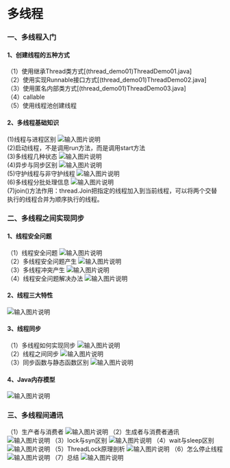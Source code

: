 # 多线程
### 一、多线程入门
#### 1、创建线程的五种方式
（1）使用继承Thread类方式[(thread_demo01)ThreadDemo01.java]<br/>
（2）使用实现Runnable接口方式[(thread_demo01)ThreadDemo02.java]<br/>
（3）使用匿名内部类方式[(thread_demo01)ThreadDemo03.java]<br/>
（4）callable<br/>
（5）使用线程池创建线程
#### 2、多线程基础知识
(1)线程与进程区别
![输入图片说明](https://github.com/mister-shen/javalearn/blob/master/multithread/thread_demo01/image/%E7%BA%BF%E7%A8%8B%E4%B8%8E%E8%BF%9B%E7%A8%8B%E5%8C%BA%E5%88%AB.png "在这里输入图片标题")
<br/>(2)启动线程，不是调用run方法，而是调用start方法
<br/>(3)多线程几种状态
![输入图片说明](https://github.com/mister-shen/javalearn/blob/master/multithread/thread_demo01/image/%E5%A4%9A%E7%BA%BF%E7%A8%8B%E5%87%A0%E7%A7%8D%E7%8A%B6%E6%80%81.png "在这里输入图片标题")
<br/>(4)异步与同步区别
![输入图片说明](https://github.com/mister-shen/javalearn/blob/master/multithread/thread_demo01/image/%E5%BC%82%E6%AD%A5%E4%B8%8E%E5%90%8C%E6%AD%A5%E5%8C%BA%E5%88%AB.png "在这里输入图片标题")
<br/>(5)守护线程与非守护线程
![输入图片说明](https://github.com/mister-shen/javalearn/blob/master/multithread/thread_demo01/image/%E5%AE%88%E6%8A%A4%E7%BA%BF%E7%A8%8B%E4%B8%8E%E9%9D%9E%E5%AE%88%E6%8A%A4%E7%BA%BF%E7%A8%8B.png "在这里输入图片标题")
<br/>(6)多线程分批处理信息
![输入图片说明](https://github.com/mister-shen/javalearn/blob/master/multithread/thread_demo01/image/%E5%A4%9A%E7%BA%BF%E7%A8%8B%E5%88%86%E6%89%B9%E5%A4%84%E7%90%86%E4%BF%A1%E6%81%AF.png "在这里输入图片标题")
<br/>(7)join()方法作用：thread.Join把指定的线程加入到当前线程，可以将两个交替执行的线程合并为顺序执行的线程。

### 二、多线程之间实现同步
#### 1、线程安全问题
（1）线程安全问题
![输入图片说明](https://github.com/mister-shen/javalearn/blob/master/multithread/thread_demo02/image/%E7%BA%BF%E7%A8%8B%E5%AE%89%E5%85%A8%E9%97%AE%E9%A2%98.png "在这里输入图片标题")
<br/>（2）多线程安全问题产生
![输入图片说明](https://github.com/mister-shen/javalearn/blob/master/multithread/thread_demo02/image/%E5%A4%9A%E7%BA%BF%E7%A8%8B%E5%AE%89%E5%85%A8%E9%97%AE%E9%A2%98%E4%BA%A7%E7%94%9F.png "在这里输入图片标题")
<br/>（3）多线程冲突产生
![输入图片说明](https://github.com/mister-shen/javalearn/blob/master/multithread/thread_demo02/image/%E5%A4%9A%E7%BA%BF%E7%A8%8B%E5%86%B2%E7%AA%81%E4%BA%A7%E7%94%9F.png "在这里输入图片标题")
<br/>（4）线程安全问题解决办法
![输入图片说明](https://github.com/mister-shen/javalearn/blob/master/multithread/thread_demo02/image/%E7%BA%BF%E7%A8%8B%E5%AE%89%E5%85%A8%E9%97%AE%E9%A2%98%E8%A7%A3%E5%86%B3%E5%8A%9E%E6%B3%95.png "在这里输入图片标题")
#### 2、线程三大特性
![输入图片说明](https://github.com/mister-shen/javalearn/blob/master/multithread/thread_demo02/image/%E7%BA%BF%E7%A8%8B%E4%B8%89%E5%A4%A7%E7%89%B9%E6%80%A7.png "在这里输入图片标题")
#### 3、线程同步
（1）多线程如何实现同步
![输入图片说明](https://github.com/mister-shen/javalearn/blob/master/multithread/thread_demo02/image/%E5%A4%9A%E7%BA%BF%E7%A8%8B%E5%A6%82%E4%BD%95%E5%AE%9E%E7%8E%B0%E5%90%8C%E6%AD%A5.png "在这里输入图片标题")
<br/>（2）线程之间同步
![输入图片说明](https://github.com/mister-shen/javalearn/blob/master/multithread/thread_demo02/image/%E7%BA%BF%E7%A8%8B%E4%B9%8B%E9%97%B4%E5%90%8C%E6%AD%A5.png "在这里输入图片标题")
<br/>（3）同步函数与静态函数区别
![输入图片说明](https://github.com/mister-shen/javalearn/blob/master/multithread/thread_demo02/image/%E5%90%8C%E6%AD%A5%E5%87%BD%E6%95%B0%E4%B8%8E%E9%9D%99%E6%80%81%E5%87%BD%E6%95%B0%E5%8C%BA%E5%88%AB.png "在这里输入图片标题")
#### 4、Java内存模型
![输入图片说明](https://github.com/mister-shen/javalearn/blob/master/multithread/thread_demo02/image/java%E5%86%85%E5%AD%98%E6%A8%A1%E5%9E%8B.png "在这里输入图片标题")

### 三、多线程间通讯

（1）生产者与消费者
![输入图片说明](https://github.com/mister-shen/javalearn/blob/master/multithread/thread_demo03/image/%E7%94%9F%E4%BA%A7%E8%80%85%E4%B8%8E%E6%B6%88%E8%B4%B9%E8%80%85.png "在这里输入图片标题")
（2）生成者与消费者通讯
![输入图片说明](https://github.com/mister-shen/javalearn/blob/master/multithread/thread_demo03/image/%E7%94%9F%E6%88%90%E8%80%85%E4%B8%8E%E6%B6%88%E8%B4%B9%E8%80%85%E9%80%9A%E8%AE%AF.png "在这里输入图片标题")
（3）lock与syn区别
![输入图片说明](https://github.com/mister-shen/javalearn/blob/master/multithread/thread_demo03/image/lock%E4%B8%8Esyn%E5%8C%BA%E5%88%AB.png "在这里输入图片标题")
（4）wait与sleep区别
![输入图片说明](https://github.com/mister-shen/javalearn/blob/master/multithread/thread_demo03/image/wait%E4%B8%8Esleep%E5%8C%BA%E5%88%AB.png "在这里输入图片标题")
（5）ThreadLock原理剖析
![输入图片说明](https://github.com/mister-shen/javalearn/blob/master/multithread/thread_demo03/image/ThreadLock%E5%8E%9F%E7%90%86%E5%89%96%E6%9E%90.png "在这里输入图片标题")
（6）怎么停止线程
![输入图片说明](https://github.com/mister-shen/javalearn/blob/master/multithread/thread_demo03/image/%E6%80%8E%E4%B9%88%E5%81%9C%E6%AD%A2%E7%BA%BF%E7%A8%8B.png "在这里输入图片标题")
（7）总结
![输入图片说明](https://github.com/mister-shen/javalearn/blob/master/multithread/thread_demo03/image/%E6%80%BB%E7%BB%93.png "在这里输入图片标题")



